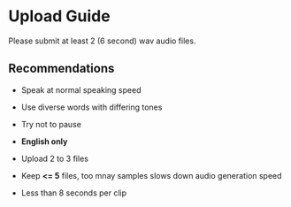 # Upload Guide

Please submit at least 2 (6 second) wav audio files.

## Recommendations

- Speak at normal speaking speed
- Use diverse words with differing tones
- Try not to pause
- **English only**

- Upload 2 to 3 files
- Keep **<= 5** files, too mnay samples slows down audio generation speed
- Less than 8 seconds per clip
